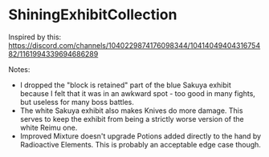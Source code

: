 # ShiningExhibitCollection
Inspired by this: https://discord.com/channels/1040229874176098344/1041404940431675482/1161994339694686289


Notes:
* I dropped the "block is retained" part of the blue Sakuya exhibit because I felt that it was in an awkward spot - too good in many fights, but useless for many boss battles.
* The white Sakuya exhibit also makes Knives do more damage. This serves to keep the exhibit from being a strictly worse version of the white Reimu one. 
* Improved Mixture doesn't upgrade Potions added directly to the hand by Radioactive Elements. This is probably an acceptable edge case though. 
